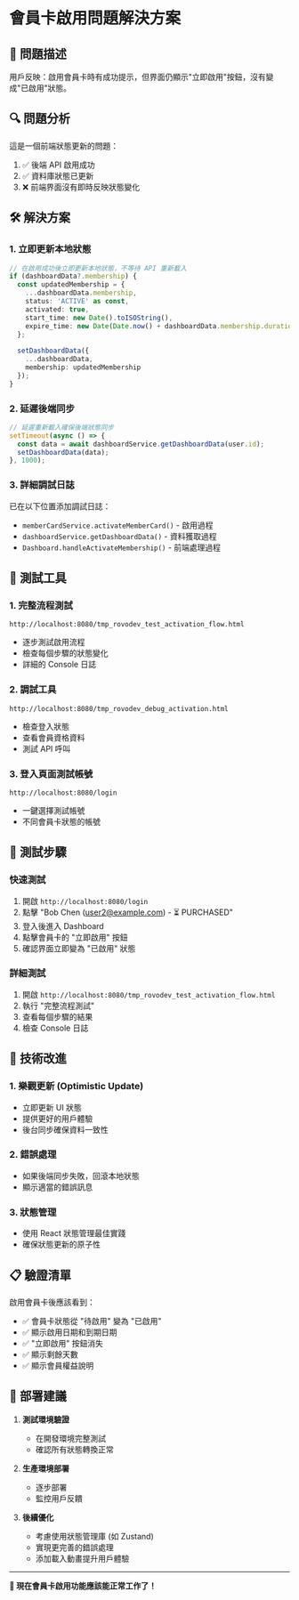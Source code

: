 # 會員卡啟用問題解決方案

## 🎯 問題描述
用戶反映：啟用會員卡時有成功提示，但界面仍顯示"立即啟用"按鈕，沒有變成"已啟用"狀態。

## 🔍 問題分析
這是一個前端狀態更新的問題：
1. ✅ 後端 API 啟用成功
2. ✅ 資料庫狀態已更新
3. ❌ 前端界面沒有即時反映狀態變化

## 🛠️ 解決方案

### 1. 立即更新本地狀態
```typescript
// 在啟用成功後立即更新本地狀態，不等待 API 重新載入
if (dashboardData?.membership) {
  const updatedMembership = {
    ...dashboardData.membership,
    status: 'ACTIVE' as const,
    activated: true,
    start_time: new Date().toISOString(),
    expire_time: new Date(Date.now() + dashboardData.membership.duration_in_days * 24 * 60 * 60 * 1000).toISOString()
  };
  
  setDashboardData({
    ...dashboardData,
    membership: updatedMembership
  });
}
```

### 2. 延遲後端同步
```typescript
// 延遲重新載入確保後端狀態同步
setTimeout(async () => {
  const data = await dashboardService.getDashboardData(user.id);
  setDashboardData(data);
}, 1000);
```

### 3. 詳細調試日誌
已在以下位置添加調試日誌：
- `memberCardService.activateMemberCard()` - 啟用過程
- `dashboardService.getDashboardData()` - 資料獲取過程
- `Dashboard.handleActivateMembership()` - 前端處理過程

## 🧪 測試工具

### 1. 完整流程測試
```
http://localhost:8080/tmp_rovodev_test_activation_flow.html
```
- 逐步測試啟用流程
- 檢查每個步驟的狀態變化
- 詳細的 Console 日誌

### 2. 調試工具
```
http://localhost:8080/tmp_rovodev_debug_activation.html
```
- 檢查登入狀態
- 查看會員資格資料
- 測試 API 呼叫

### 3. 登入頁面測試帳號
```
http://localhost:8080/login
```
- 一鍵選擇測試帳號
- 不同會員卡狀態的帳號

## 🎯 測試步驟

### 快速測試
1. 開啟 `http://localhost:8080/login`
2. 點擊 "Bob Chen (user2@example.com) - ⏳ PURCHASED"
3. 登入後進入 Dashboard
4. 點擊會員卡的 "立即啟用" 按鈕
5. 確認界面立即變為 "已啟用" 狀態

### 詳細測試
1. 開啟 `http://localhost:8080/tmp_rovodev_test_activation_flow.html`
2. 執行 "完整流程測試"
3. 查看每個步驟的結果
4. 檢查 Console 日誌

## 🔧 技術改進

### 1. 樂觀更新 (Optimistic Update)
- 立即更新 UI 狀態
- 提供更好的用戶體驗
- 後台同步確保資料一致性

### 2. 錯誤處理
- 如果後端同步失敗，回滾本地狀態
- 顯示適當的錯誤訊息

### 3. 狀態管理
- 使用 React 狀態管理最佳實踐
- 確保狀態更新的原子性

## 📋 驗證清單

啟用會員卡後應該看到：
- ✅ 會員卡狀態從 "待啟用" 變為 "已啟用"
- ✅ 顯示啟用日期和到期日期
- ✅ "立即啟用" 按鈕消失
- ✅ 顯示剩餘天數
- ✅ 顯示會員權益說明

## 🚀 部署建議

1. **測試環境驗證**
   - 在開發環境完整測試
   - 確認所有狀態轉換正常

2. **生產環境部署**
   - 逐步部署
   - 監控用戶反饋

3. **後續優化**
   - 考慮使用狀態管理庫 (如 Zustand)
   - 實現更完善的錯誤處理
   - 添加載入動畫提升用戶體驗

---

**🎉 現在會員卡啟用功能應該能正常工作了！**